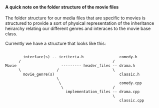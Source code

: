 #### A quick note on the folder structure of the movie files

The folder structure for our media files that are specific to movies is structured to provide a sort of physical representation of the inheritance heirarchy relating our different genres and interaces to the movie base class.

Currently we have a structure that looks like this:
        
```
        
        interface(s) -- icriteria.h                comedy.h
      /                                         /
Movie                    --------- header_files -- drama.h
      \                /                        \
        movie_genre(s)                             classic.h
                       \
                        \                          comedy.cpp
                         \                      /
                           implementation_files -- drama.cpp
                                                \
                                                   classic.cpp
```
